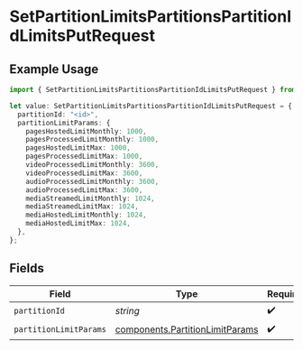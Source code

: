 # SetPartitionLimitsPartitionsPartitionIdLimitsPutRequest

## Example Usage

```typescript
import { SetPartitionLimitsPartitionsPartitionIdLimitsPutRequest } from "ragie/models/operations";

let value: SetPartitionLimitsPartitionsPartitionIdLimitsPutRequest = {
  partitionId: "<id>",
  partitionLimitParams: {
    pagesHostedLimitMonthly: 1000,
    pagesProcessedLimitMonthly: 1000,
    pagesHostedLimitMax: 1000,
    pagesProcessedLimitMax: 1000,
    videoProcessedLimitMonthly: 3600,
    videoProcessedLimitMax: 3600,
    audioProcessedLimitMonthly: 3600,
    audioProcessedLimitMax: 3600,
    mediaStreamedLimitMonthly: 1024,
    mediaStreamedLimitMax: 1024,
    mediaHostedLimitMonthly: 1024,
    mediaHostedLimitMax: 1024,
  },
};
```

## Fields

| Field                                                                              | Type                                                                               | Required                                                                           | Description                                                                        |
| ---------------------------------------------------------------------------------- | ---------------------------------------------------------------------------------- | ---------------------------------------------------------------------------------- | ---------------------------------------------------------------------------------- |
| `partitionId`                                                                      | *string*                                                                           | :heavy_check_mark:                                                                 | N/A                                                                                |
| `partitionLimitParams`                                                             | [components.PartitionLimitParams](../../models/components/partitionlimitparams.md) | :heavy_check_mark:                                                                 | N/A                                                                                |